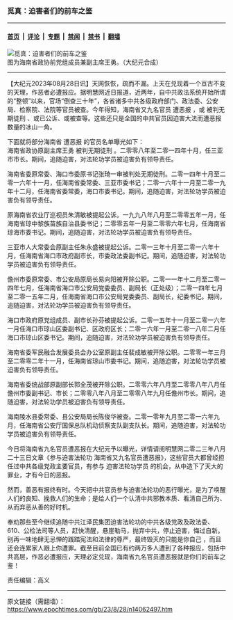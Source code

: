 ### 觅真：迫害者们的前车之鉴

---

#### [首页](../../../..?n14062497) &nbsp;|&nbsp; [评论](../../../../../epoch-comment?n14062497) &nbsp;|&nbsp; [专题](../../../../../epoch-special?n14062497) &nbsp;|&nbsp; [禁闻](../../../../../epoch-news?n14062497) &nbsp;|&nbsp; [禁书](../../../../../books?n14062497) &nbsp;|&nbsp; [翻墙](https://github.com/gfw-breaker/nogfw/blob/master/README.md?n14062497)


<div><img alt="觅真：迫害者们的前车之鉴" class="attachment-djy_600_400 size-djy_600_400 wp-post-image" src="https://i.epochtimes.com/assets/uploads/2021/01/3314-1-600x400.jpg"/>
<div class="caption">
 图为海南省政协前党组成员兼副主席王勇。（大纪元合成）
</div></div><hr/><div class="post_content" id="artbody" itemprop="articleBody">
 <!-- article content begin -->
 <p>
  【大纪元2023年08月28日讯】天网恢恢，疏而不漏。上天在兑现着一个亘古不变的天理，作恶者必遭报应。据明慧网近日报道，近两年，自中共政法系统开始所谓的“整顿”以来，官场“倒查三十年”，各省诸多中共各级政府部门、政法委、公安局、检察院、法院等官员被查。今年得知，海南省又九名官员
  <ok href="https://www.epochtimes.com/gb/tag/%E9%81%AD%E6%81%B6%E6%8A%A5.html">
   遭恶报
  </ok>
  ，或
  <ok href="https://www.epochtimes.com/gb/tag/%E8%A2%AB%E5%88%A4%E6%97%A0%E6%9C%9F%E5%BE%92%E5%88%91.html">
   被判无期徒刑
  </ok>
  、或已公诉、或被查等。这些还只是全国的中共官员因迫害大法而遭恶报数量的冰山一角。
 </p>
 <p>
  下面就将部分海南省
  <ok href="https://www.epochtimes.com/gb/tag/%E9%81%AD%E6%81%B6%E6%8A%A5.html">
   遭恶报
  </ok>
  的官员名单曝光如下：
  <br/>
  海南省政协原副主席王勇
  <ok href="https://www.epochtimes.com/gb/tag/%E8%A2%AB%E5%88%A4%E6%97%A0%E6%9C%9F%E5%BE%92%E5%88%91.html">
   被判无期徒刑
  </ok>
  。二零零八年至二零一四年十月，任三亚市市长。期间，追随迫害，对法轮功学员被迫害负有领导责任。
 </p>
 <p>
  海南省委原常委、海口市委原书记张琦一审被判处无期徒刑。二零一四年十月至二零一六年十一月，任海南省委常委、三亚市委书记；二零一六年十一月至二零一九年十二月，任海南省委常委，海口市委书记。期间，追随迫害，对法轮功学员被迫害负有领导责任。
 </p>
 <p>
  原海南省农业厅巡视员朱清敏被提起公诉。一九九八年八月至二零零五年一月，任海南省琼中黎族苗族自治县委书记；二零零五年一月至二零零六年七月，任海南省琼海市委书记。期间，追随迫害，对法轮功学员被迫害负有领导责任。
 </p>
 <p>
  三亚市人大常委会原副主任朱永盛被提起公诉。二零一三年十月至二零一六年十月，任海南省海口市政府副市长，市委政法委副书记。期间，追随迫害，对法轮功学员被迫害负有领导责任。
 </p>
 <p>
  儋州市委原常委、市公安局原局长易向阳被开除公职。二零一一年十二月至二零一四年七月，任海南省海口市公安局党委委员、副局长（正处级）；二零一四年七月至二零一五年二月，任海南省海口市公安局党委委员、副局长，纪委书记。期间，追随迫害，对法轮功学员被迫害负有领导责任。
 </p>
 <p>
  海口市政府原党组成员、副市长孙芬被提起公诉。二零一五年十一月至二零一六年一月任海口市琼山区委副书记、区政府区长；二零一六年一月至二零一八年二月任海口市琼山区委书记。期间，追随迫害，对法轮功学员被迫害负有领导责任。
 </p>
 <p>
  海南省委军民融合发展委员会办公室原副主任裴成敏被开除公职。二零零一年三月至二零零二年十一月，任海南省琼山市委书记。期间，追随迫害，对法轮功学员被迫害负有领导责任。
 </p>
 <p>
  海南省委统战部原副部长郭全茂被开除公职。二零零六年八月至二零零八年八月任儋州市委副书记、市长；二零零八年八月至二零零八年九月任儋州市长。期间，追随迫害，对法轮功学员被迫害负有领导责任。
 </p>
 <p>
  海南陵水县委常委、县公安局局长陈俊华被查。二零一零年九月至二零一六年九月，任海南省公安厅国保总队机动侦察支队副支队长。期间，追随迫害，对法轮功学员被迫害负有领导责任。
 </p>
 <p>
  今日将海南省九名官员遭恶报在大纪元予以曝光，详情请阅明慧网二零二三年八月二十三日文章《参与迫害法轮功 海南省又九名官员遭恶报》，这些官员大都曾经担任过中共各级党政主要官员，有参与
  <ok href="https://www.epochtimes.com/gb/tag/%E8%BF%AB%E5%AE%B3%E6%B3%95%E8%BD%AE%E5%8A%9F%E5%AD%A6%E5%91%98.html">
   迫害法轮功学员
  </ok>
  的机会，从中造下了天大的罪业，才有今日的恶报。
 </p>
 <p>
  然而，善恶有报终有时。今天把中共官员参与迫害法轮功的恶行曝光，是为了唤醒人们的良知、挽救人们的生命；是给人们一个认清中共邪教本质、看清自己所为、从而弃恶从善的好时机。
 </p>
 <p>
  奉劝那些至今继续追随中共江泽民集团迫害法轮功的中共各级党政及政法委、610、公检法司等人员，赶快清醒，悬崖勒马，抛弃中共，停止迫害，悔过自新。别再一味地肆无忌惮的践踏宪法和法律的尊严，最终毁灭的只能是你自己 ，而且还会连累家人跟上你遭罪。截至目前全国已有约两万多人遭到了各种报应，包括中共高层，作恶必遭报应，天理必定兑现，海南省九名官员遭恶报就是你们的前车之鉴！
 </p>
 <p>
  责任编辑：高义
 </p>
 <!-- article content end -->
 <div id="below_article_ad">
 </div>
</div>


---

原文链接（需翻墙）：https://www.epochtimes.com/gb/23/8/28/n14062497.htm